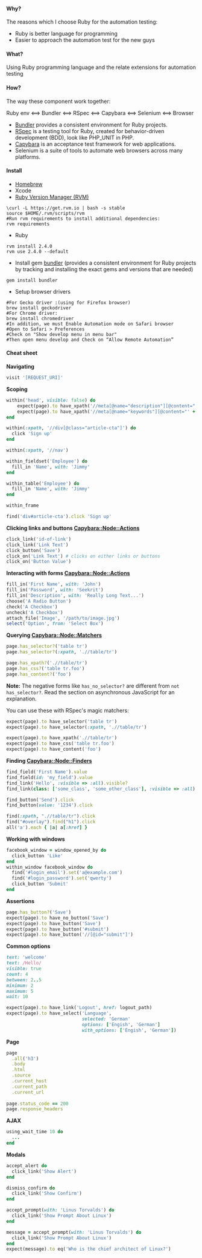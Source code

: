 #### Why?
The reasons which I choose Ruby for the automation testing:
* Ruby is better language for programming
* Easier to approach the automation test for the new guys

#### What?
Using Ruby programming language and the relate extensions for automation testing

#### How?
The way these component work together:

Ruby env <==> Bundler <==> RSpec <==> Capybara <==> Selenium <==> Browser

* [Bundler](http://bundler.io/) provides a consistent environment for Ruby projects.
* [RSpec](http://rspec.info) is a testing tool for Ruby, created for behavior-driven development (BDD), look like PHP_UNIT in PHP.
* [Capybara](https://github.com/teamcapybara/capybara) is an acceptance test framework for web applications.
* Selenium is a suite of tools to automate web browsers across many platforms.

#### Install
* [Homebrew](https://brew.sh/)
* Xcode
* [Ruby Version Manager (RVM)](https://rvm.io/)

```
\curl -L https://get.rvm.io | bash -s stable
source $HOME/.rvm/scripts/rvm
#Run rvm requirements to install additional dependencies:   
rvm requirements
```

* Ruby

```
rvm install 2.4.0
rvm use 2.4.0 --default
```

* Install gem [bundler](http://bundler.io/) (provides a consistent environment for Ruby projects by tracking and installing the exact gems and versions that are needed)

```
gem install bundler
```

* Setup browser drivers

```
#For Gecko driver :(using for Firefox browser)
brew install geckodriver
#For Chrome driver:
brew install chromedriver
#In addition, we must Enable Automation mode on Safari browser
#Open to Safari > Preferences
#Check on "Show develop menu in menu bar"
#Then open menu develop and Check on “Allow Remote Automation”
```

#### Cheat sheet

**Navigating**
```ruby
visit '[REQUEST_URI]'
```

**Scoping**
```ruby
within('head', visible: false) do
    expect(page).to have_xpath('//meta[@name="description"][@content="' + META_DES + '"]', :visible => false)
    expect(page).to have_xpath('//meta[@name="keywords"][@content="' + META_KEYWORDS + '"]', :visible => false)
end
```
```ruby
within(:xpath, '//div[@class="article-cta"]') do
  click 'Sign up'
end
```
```ruby
within(:xpath, '//nav')

within_fieldset('Employee') do
  fill_in 'Name', with: 'Jimmy'
end

within_table('Employee') do
  fill_in 'Name', with: 'Jimmy'
end

within_frame

find('div#article-cta').click 'Sign up'
```

**Clicking links and buttons [Capybara::Node::Actions](http://rubydoc.info/github/teamcapybara/capybara/master/Capybara/Node/Actions)**

```ruby
click_link('id-of-link')
click_link('Link Text')
click_button('Save')
click_on('Link Text') # clicks on either links or buttons
click_on('Button Value')
```

**Interacting with forms [Capybara::Node::Actions](http://rubydoc.info/github/teamcapybara/capybara/master/Capybara/Node/Actions)**
```ruby
fill_in('First Name', with: 'John')
fill_in('Password', with: 'Seekrit')
fill_in('Description', with: 'Really Long Text...')
choose('A Radio Button')
check('A Checkbox')
uncheck('A Checkbox')
attach_file('Image', '/path/to/image.jpg')
select('Option', from: 'Select Box')
```

**Querying [Capybara::Node::Matchers](http://rubydoc.info/github/teamcapybara/capybara/master/Capybara/Node/Matchers)**

```ruby
page.has_selector?('table tr')
page.has_selector?(:xpath, './/table/tr')

page.has_xpath?('.//table/tr')
page.has_css?('table tr.foo')
page.has_content?('foo')
```

**Note:** The negative forms like `has_no_selector?` are different from `not
has_selector?`. Read the section on asynchronous JavaScript for an explanation.

You can use these with RSpec's magic matchers:

```ruby
expect(page).to have_selector('table tr')
expect(page).to have_selector(:xpath, './/table/tr')

expect(page).to have_xpath('.//table/tr')
expect(page).to have_css('table tr.foo')
expect(page).to have_content('foo')
```

**Finding [Capybara::Node::Finders](http://rubydoc.info/github/teamcapybara/capybara/master/Capybara/Node/Finders)**

```ruby
find_field('First Name').value
find_field(id: 'my_field').value
find_link('Hello', :visible => :all).visible?
find_link(class: ['some_class', 'some_other_class'], :visible => :all).visible?

find_button('Send').click
find_button(value: '1234').click

find(:xpath, ".//table/tr").click
find("#overlay").find("h1").click
all('a').each { |a| a[:href] }
```

**Working with windows**
```ruby
facebook_window = window_opened_by do
  click_button 'Like'
end
within_window facebook_window do
  find('#login_email').set('a@example.com')
  find('#login_password').set('qwerty')
  click_button 'Submit'
end
```

**Assertions**
```ruby
page.has_button?('Save')
expect(page).to have_no_button('Save')
expect(page).to have_button('Save')
expect(page).to have_button('#submit')
expect(page).to have_button('//[@id="submit"]')
```

**Common options**
```ruby
text: 'welcome'
text: /Hello/
visible: true
count: 4
between: 2..5
minimum: 2
maximum: 5
wait: 10
```

```ruby
expect(page).to have_link('Logout', href: logout_path)
expect(page).to have_select('Language',
                            selected: 'German'
                            options: ['Engish', 'German']
                            with_options: ['Engish', 'German'])
```

**Page**
```ruby
page
  .all('h3')
  .body
  .html
  .source
  .current_host
  .current_path
  .current_url
  
page.status_code == 200
page.response_headers  
```

**AJAX**
```ruby
using_wait_time 10 do
  ...
end
```

**Modals**
```ruby
accept_alert do
  click_link('Show Alert')
end
```

```ruby
dismiss_confirm do
  click_link('Show Confirm')
end
```

```ruby
accept_prompt(with: 'Linus Torvalds') do
  click_link('Show Prompt About Linux')
end
```

```ruby
message = accept_prompt(with: 'Linus Torvalds') do
  click_link('Show Prompt About Linux')
end
expect(message).to eq('Who is the chief architect of Linux?')
```

